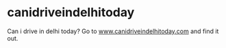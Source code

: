 # canidriveindelhitoday
Can i drive in delhi today? Go to www.canidriveindelhitoday.com and find it out.
